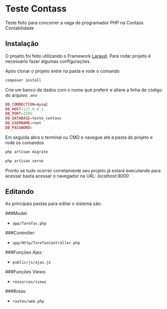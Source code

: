 # Teste Contass

Teste feito para concorrer a vaga de programador PHP na Contass Contabilidade

## Instalação

O projeto foi feito utilizando o Framework [Laravel](http://laravel.com/). Para rodar projeto é necessário fazer algumas configurações.

Após clonar o projeto entre na pasta e rode o comando
```bash
composer install
```

Crie um banco de dados com o nome que preferir e altere a linha de código do arquivo <code>.env </code>

```php
DB_CONNECTION=mysql
DB_HOST=127.0.0.1
DB_PORT=3306
DB_DATABASE=teste_contass
DB_USERNAME=root
DB_PASSWORD=
```

Em seguida abra o terminal ou CMD e navegue até a pasta do projeto e rode os comandos
```bash
php artisan migrate
```

```bash
php artisan serve
```

Pronto se tudo ocorrer corretamente seu projeto já estará executando para acessar basta acessar o navegador na URL: <em>localhost:8000</em>

## Editando
As principais pastas para editar o sistema são:

###Model:
- <code>app/Tarefas.php</code>

###Controller:
- <code>app/Http/TarefasController.php</code>

###Funções Ajax:
- <code>public/js/ajax.js</code>

###Funções Views:
- <code>resources/views</code>

###Rotas:
- <code>routes/web.php</code>
